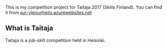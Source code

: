 This is my competition project for Taitaja 2017 (Skills Finland).
You can find it from [sul-yleisurheilu.azurewebsites.net](http://sul-yleisurheilu.azurewebsites.net/)

## What is Taitaja
Taitaja is a job-skill competition held in Helsinki.
